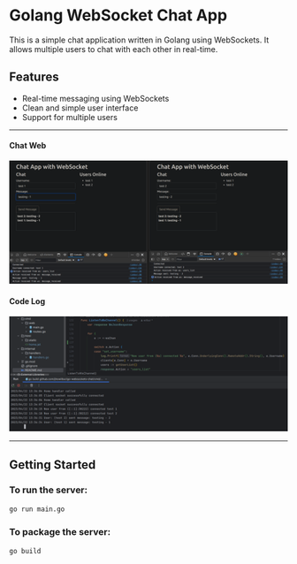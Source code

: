 # Golang WebSocket Chat App

This is a simple chat application written in Golang using WebSockets. 
It allows multiple users to chat with each other in real-time.

## Features

- Real-time messaging using WebSockets
- Clean and simple user interface
- Support for multiple users

---

#### Chat Web
![Alt text](.github/img/chat-web-websocket.png?raw=true "Chat Web")

#### Code Log
![Alt text](.github/img/chat-web-websocket-2.png?raw=true "Code Log")

---

## Getting Started
### To run the server:

```bash
go run main.go
```

### To package the server:

```bash
go build
```